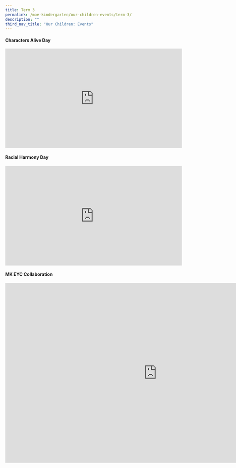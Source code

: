 ```yaml
---
title: Term 3
permalink: /moe-kindergarten/our-children-events/term-3/
description: ""
third_nav_title: "Our Children: Events"
---
```

#### Characters Alive Day ####

<div class="bp-youtube">
<iframe width="560" height="315" src="https://www.youtube.com/embed/Fsvw9Hv9dNY" title="YouTube video player" frameborder="0" allow="accelerometer; autoplay; clipboard-write; encrypted-media; gyroscope; picture-in-picture; web-share" allowfullscreen=""></iframe>
</div>

#### Racial Harmony Day ####

<div class="bp-youtube">
<iframe width="560" height="315" src="https://www.youtube.com/embed/lbP7u-MsZ70" title="YouTube video player" frameborder="0" allow="accelerometer; autoplay; clipboard-write; encrypted-media; gyroscope; picture-in-picture; web-share" allowfullscreen=""></iframe>
</div>

#### MK EYC Collaboration ####

<iframe src="https://docs.google.com/presentation/d/e/2PACX-1vQE1S_GMoj36E7A28A2kgeL_e6ZwQWfXJpMgAhCxPa6GqXnXYfsbTM0QRFNV2LIa7KzIRmbPBiH4vuq/embed?start=true&amp;loop=true&amp;delayms=5000" frameborder="0" width="960" height="569" allowfullscreen="true"></iframe>
